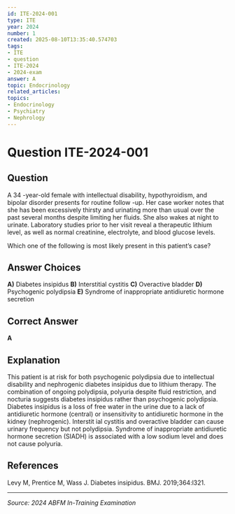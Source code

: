 ```yaml
---
id: ITE-2024-001
type: ITE
year: 2024
number: 1
created: 2025-08-10T13:35:40.574703
tags:
- ITE
- question
- ITE-2024
- 2024-exam
answer: A
topic: Endocrinology
related_articles:
topics:
- Endocrinology
- Psychiatry
- Nephrology
---
```


# Question ITE-2024-001

## Question
A 34 -year-old female with intellectual disability, hypothyroidism, and bipolar disorder presents for 
routine follow -up. Her case worker notes that she has been excessively thirsty and urinating more 
than usual over the past several months despite limiting her fluids. She also wakes at night to urinate. 
Laboratory studies prior to her visit reveal a therapeutic lithium level, as well as normal creatinine, 
electrolyte, and blood glucose levels.   
 
Which one of the following is most likely present in this patient’s case?

## Answer Choices
**A)** Diabetes insipidus
**B)** Interstitial cystitis
**C)** Overactive bladder
**D)** Psychogenic polydipsia
**E)** Syndrome of inappropriate antidiuretic hormone secretion

## Correct Answer
**A**

## Explanation
This patient is at risk for both psychogenic polydipsia due to intellectual disability and nephrogenic diabetes insipidus due to lithium therapy. The combination of ongoing polydipsia, polyuria despite fluid restriction, and nocturia suggests diabetes insipidus rather than psychogenic polydipsia. Diabetes insipidus is a loss of free water in the urine due to a lack of antidiuretic hormone (central) or insensitivity to antidiuretic hormone in the kidney (nephrogenic). Interstit ial cystitis and overactive bladder can cause urinary frequency but not polydipsia. Syndrome of inappropriate antidiuretic hormone secretion (SIADH) is associated with a low sodium level and does not cause polyuria.

## References
Levy M, Prentice M, Wass J. Diabetes insipidus. BMJ. 2019;364:l321.

---
*Source: 2024 ABFM In-Training Examination*